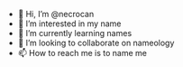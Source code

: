 - 👋 Hi, I’m @necrocan
- 👀 I’m interested in my name
- 🌱 I’m currently learning names
- 💞️ I’m looking to collaborate on nameology
- 📫 How to reach me is to name me


